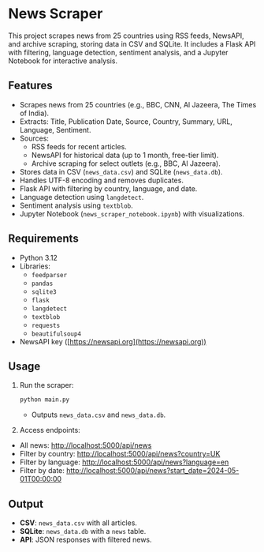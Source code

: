 # News Scraper

This project scrapes news from 25 countries using RSS feeds, NewsAPI, and archive scraping, storing data in CSV and SQLite. It includes a Flask API with filtering, language detection, sentiment analysis, and a Jupyter Notebook for interactive analysis.

## Features

- Scrapes news from 25 countries (e.g., BBC, CNN, Al Jazeera, The Times of India).
- Extracts: Title, Publication Date, Source, Country, Summary, URL, Language, Sentiment.
- Sources:
  - RSS feeds for recent articles.
  - NewsAPI for historical data (up to 1 month, free-tier limit).
  - Archive scraping for select outlets (e.g., BBC, Al Jazeera).
- Stores data in CSV (`news_data.csv`) and SQLite (`news_data.db`).
- Handles UTF-8 encoding and removes duplicates.
- Flask API with filtering by country, language, and date.
- Language detection using `langdetect`.
- Sentiment analysis using `textblob`.
- Jupyter Notebook (`news_scraper_notebook.ipynb`) with visualizations.

## Requirements

- Python 3.12
- Libraries:
  - `feedparser`
  - `pandas`
  - `sqlite3`
  - `flask`
  - `langdetect`
  - `textblob`
  - `requests`
  - `beautifulsoup4`
- NewsAPI key ([https://newsapi.org](https://newsapi.org))

## Usage

1. Run the scraper:
   ```bash
   python main.py
   ```
   - Outputs `news_data.csv` and `news_data.db`.

2.  Access endpoints:
   - All news: [http://localhost:5000/api/news](http://localhost:5000/api/news)
   - Filter by country: [http://localhost:5000/api/news?country=UK](http://localhost:5000/api/news?country=UK)
   - Filter by language: [http://localhost:5000/api/news?language=en](http://localhost:5000/api/news?language=en)
   - Filter by date: [http://localhost:5000/api/news?start_date=2024-05-01T00:00:00](http://localhost:5000/api/news?start_date=2024-05-01T00:00:00)

## Output

- **CSV**: `news_data.csv` with all articles.
- **SQLite**: `news_data.db` with a `news` table.
- **API**: JSON responses with filtered news.
